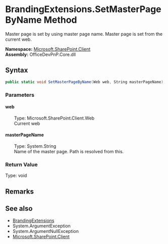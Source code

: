 # BrandingExtensions.SetMasterPageByName Method  
 Master page is set by using master page name. Master page is set from the current web.   

**Namespace:** [Microsoft.SharePoint.Client](Microsoft.SharePoint.Client.md)  
**Assembly:** OfficeDevPnP.Core.dll  
## Syntax
```C#
public static void SetMasterPageByName(Web web, String masterPageName)
```
### Parameters
#### web  
&emsp;&emsp;Type: Microsoft.SharePoint.Client.Web  
&emsp;&emsp;Current web  

  

#### masterPageName  
&emsp;&emsp;Type: System.String  
&emsp;&emsp;Name of the master page. Path is resolved from this.  

  

### Return Value
Type: void  

## Remarks
  
## See also
- [BrandingExtensions](Microsoft.SharePoint.Client.BrandingExtensions.md) 
- System.ArgumentException
- System.ArgumentNullException
- [Microsoft.SharePoint.Client](Microsoft.SharePoint.Client.md) 
